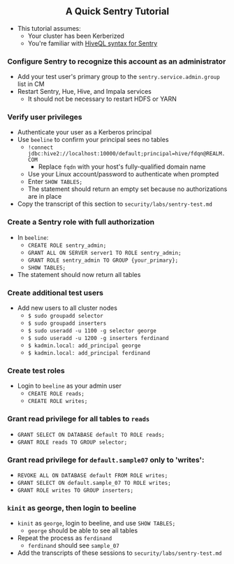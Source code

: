 ## <center> A Quick Sentry Tutorial </center>

* This tutorial assumes:
  * Your cluster has been Kerberized
  * You're familiar with [HiveQL syntax for Sentry](https://www.cloudera.com/documentation/enterprise/latest/topics/sg_hive_sql.html)

### Configure Sentry to recognize this account as an administrator
* Add your test user's primary  group to the `sentry.service.admin.group` list in CM
* Restart Sentry, Hue, Hive, and Impala services
    * It should not be necessary to restart HDFS or YARN

### Verify user privileges
* Authenticate your user as a Kerberos principal 
* Use `beeline` to confirm your principal sees no tables
    * `!connect jdbc:hive2://localhost:10000/default;principal=hive/fdqn@REALM.COM`
        * Replace `fqdn` with your host's fully-qualified domain name 
    * Use your Linux account/password to authenticate when prompted
    * Enter `SHOW TABLES;`
    * The statement should return an empty set because no authorizations are in place
* Copy the transcript of this section to `security/labs/sentry-test.md`

### Create a Sentry role with full authorization 
* In `beeline`:
    * `CREATE ROLE sentry_admin;`
    * `GRANT ALL ON SERVER server1 TO ROLE sentry_admin;`
    * `GRANT ROLE sentry_admin TO GROUP {your_primary};`
    * `SHOW TABLES;`
* The statement should now return all tables

### Create additional test users
* Add new users to all cluster nodes
    * `$ sudo groupadd selector`
    * `$ sudo groupadd inserters`
    * `$ sudo useradd -u 1100 -g selector george`
    * `$ sudo useradd -u 1200 -g inserters ferdinand`
    * `$ kadmin.local: add_principal george`
    * `$ kadmin.local: add_principal ferdinand`

### Create test roles
* Login to `beeline` as your admin user
    * `CREATE ROLE reads;`
    * `CREATE ROLE writes;`

### Grant read privilege for all tables to `reads`
* `GRANT SELECT ON DATABASE default TO ROLE reads;`
* `GRANT ROLE reads TO GROUP selector;`

### Grant read privilege for `default.sample07` only to 'writes':
* `REVOKE ALL ON DATABASE default FROM ROLE writes;`
* `GRANT SELECT ON default.sample_07 TO ROLE writes;`
* `GRANT ROLE writes TO GROUP inserters;`

### `kinit` as george, then login to beeline
* `kinit` as `george`, login to beeline, and use `SHOW TABLES;`
    * `george` should be able to see all tables
* Repeat the process as `ferdinand`
    * `ferdinand` should see `sample_07` 
* Add the transcripts of these sessions to `security/labs/sentry-test.md`
